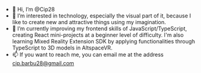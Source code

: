 - 👋 Hi, I’m @Cip28
- 👀 I’m interested in technology, especially the visual part of it, because I like to create new and attractive things using my imagination.  
- 🌱 I’m currently improving my frontend skills of JavaScript/TypeScript, creating React mini-projects at a beginner level of difficulty. I'm also learning Mixed Reality Extension SDK by applying functionalities through TypeScript to 3D models in AltspaceVR. 
- 📫 If you want to reach me, you can email me at the address cip.barbu28@gmail.com
<!---
Cip28/Cip28 is a ✨ special ✨ repository because its `README.md` (this file) appears on your GitHub profile.
You can click the Preview link to take a look at your changes.
--->
